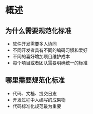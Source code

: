 # 概述

## 为什么需要规范化标准

- 软件开发需要多人协同
- 不同开发者具有不同的编码习惯和爱好
- 不同的喜好增加项目维护成本
- 每个项目或者团队需要明确统一的标准

## 哪里需要规范化标准

- 代码、文档、提交日志
- 开发过程中人编写的成果物
- 代码标准化规范最为重要